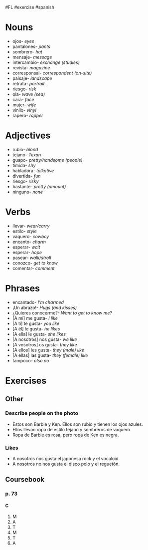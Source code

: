 #FL #exercise #spanish 

# Nouns
- ojos- *eyes*
- pantalones- *pants*
- sombrero- *hat*
- mensaje- *message*
- intercambio- *exchange (studies)*
- revista- *magazine*
- corresponsal- *correspondent (on-site)*
- paisaje- *landscape*
- retrata- *portrait*
- riesgo- *risk*
- ola- *wave (sea)*
- cara- *face*
- mujer- *wife*
- vinilo- *vinyl*
- rapero- *rapper*

# Adjectives
- rubio- *blond*
- tejano- *Texan*
- guapo- *pretty/handsome (people)*
- tímida- *shy*
- habladora- *talkative*
- divertida- *fun*
- riesgo- *risky*
- bastante- *pretty (amount)*
- ninguno- *none*

# Verbs
- llevar- *wear/carry*
- estilo- *style*
- vaquero- *cowboy*
- encanto- *charm*
- esperar- *wait*
- esperar- *hope*
- pasear- *walk/stroll*
- conozco- *get to know*
- comentar- *comment*

# Phrases
- encantado- *I'm charmed*
- ¡Un abrazo!- *Hugs (and kisses)*
- ¿Quieres conocerme?- *Want to get to know me?*
- \[A mí] me gusta- *I like*
- \[A ti] te gusta- *you like*
- \[A él] le gusta- *he likes*
- \[A ella] le gusta- *she likes*
- \[A nosotros] nos gusta- *we like*
- \[A vosotros] os gusta- *they like*
- \[A ellos] les gusta- *they (male) like*
- \[A ellas] las gusta- *they (female) like*
- tampoco- *also no*

# Exercises
## Other
### Describe people on the photo
- Estos son Barbie y Ken. Ellos son rubio y tienen los ojos azules. 
- Ellos llevan ropa de estilo tejano y sombreros de vaquero.
- Ropa de Barbie es rosa, pero ropa de Ken es negra.

### Likes
- A nosotros nos gusta el japonesa rock y el vocaloid.
- A nosotros no nos gusta el disco polo y el reguetón.

## Coursebook
### p. 73
#### C
1. M
2. A
3. T
4. M
5. T
6. A